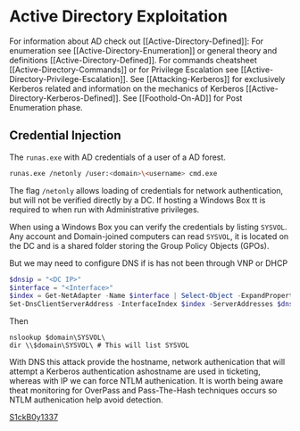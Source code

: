 

# Active Directory Exploitation
For information about AD check out [[Active-Directory-Defined]]:
For enumeration see [[Active-Directory-Enumeration]] or general theory and definitions [[Active-Directory-Defined]]. For commands cheatsheet [[Active-Directory-Commands]] or for Privilege Escalation see [[Active-Directory-Privilege-Escalation]]. See [[Attacking-Kerberos]] for exclusively Kerberos related and  information on the mechanics of Kerberos  [[Active-Directory-Kerberos-Defined]]. See [[Foothold-On-AD]] for Post Enumeration phase.

## Credential Injection 
The  `runas.exe` with AD credentials of a user of a AD forest.
```bash
runas.exe /netonly /user:<domain>\<username> cmd.exe
```

The flag `/netonly` allows loading of credentials for network authentication, but will not be verified directly by a DC. If hosting a Windows Box tt is required to when run with Administrative privileges.


When using a Windows Box you can verify the credentials by listing `SYSVOL`. Any account and Domain-joined computers  can read `SYSVOL`, it is located on the DC and is a shared folder storing the Group Policy Objects (GPOs).

But we may need to configure DNS if is has not been through VNP or DHCP 
 
```powershell
$dnsip = "<DC IP>"
$interface = "<Interface>"
$index = Get-NetAdapter -Name $interface | Select-Object -ExpandProperty 'ifIndex'
Set-DnsClientServerAddress -InterfaceIndex $index -ServerAddresses $dnsip
```
Then
```terminal
nslookup $domain\SYSVOL\
dir \\$domain\SYSVOL\ # This will list SYSVOL
```
With DNS this attack provide the hostname, network authenication that will attempt a Kerberos authentication ashostname are used in ticketing, whereas with IP we can force NTLM authenication. It is worth being aware theat monitoring for OverPass and Pass-The-Hash techniques occurs so NTLM authenication help avoid detection.


[S1ckB0y1337](https://github.com/S1ckB0y1337/Active-Directory-Exploitation-Cheat-Sheet#domain-enumeration)